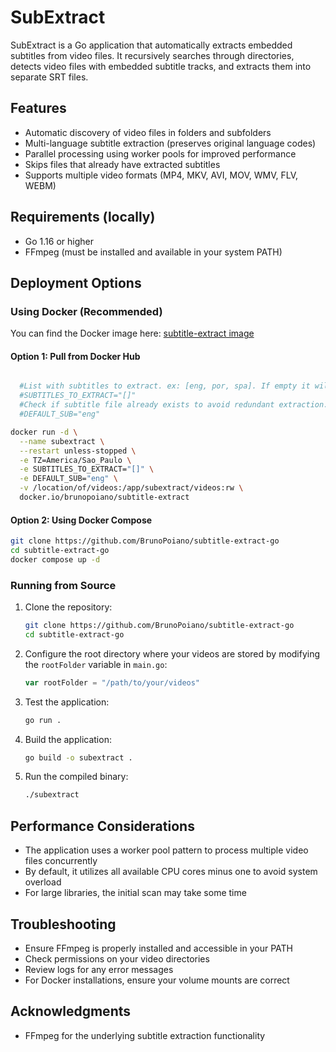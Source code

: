 # SubExtract

SubExtract is a Go application that automatically extracts embedded subtitles from video files. It recursively searches through directories, detects video files with embedded subtitle tracks, and extracts them into separate SRT files.

## Features

- Automatic discovery of video files in folders and subfolders
- Multi-language subtitle extraction (preserves original language codes)
- Parallel processing using worker pools for improved performance
- Skips files that already have extracted subtitles
- Supports multiple video formats (MP4, MKV, AVI, MOV, WMV, FLV, WEBM)

## Requirements (locally)

- Go 1.16 or higher
- FFmpeg (must be installed and available in your system PATH)

## Deployment Options

### Using Docker (Recommended)
You can find the Docker image here: [subtitle-extract image](https://hub.docker.com/r/brunopoiano/subtitle-extract)

#### Option 1: Pull from Docker Hub



```bash

  #List with subtitles to extract. ex: [eng, por, spa]. If empty it will extract all subtitles
  #SUBTITLES_TO_EXTRACT="[]"
  #Check if subtitle file already exists to avoid redundant extraction. Default "eng"
  #DEFAULT_SUB="eng"

docker run -d \
  --name subextract \
  --restart unless-stopped \
  -e TZ=America/Sao_Paulo \
  -e SUBTITLES_TO_EXTRACT="[]" \
  -e DEFAULT_SUB="eng" \
  -v /location/of/videos:/app/subextract/videos:rw \
  docker.io/brunopoiano/subtitle-extract
```

#### Option 2: Using Docker Compose
```bash
git clone https://github.com/BrunoPoiano/subtitle-extract-go
cd subtitle-extract-go
docker compose up -d
```

### Running from Source

1. Clone the repository:
   ```bash
   git clone https://github.com/BrunoPoiano/subtitle-extract-go
   cd subtitle-extract-go
   ```

2. Configure the root directory where your videos are stored by modifying the `rootFolder` variable in `main.go`:
   ```go
   var rootFolder = "/path/to/your/videos"
   ```

3. Test the application:
   ```bash
   go run .
   ```

4. Build the application:
   ```bash
   go build -o subextract .
   ```

5. Run the compiled binary:
   ```bash
   ./subextract
   ```


## Performance Considerations

- The application uses a worker pool pattern to process multiple video files concurrently
- By default, it utilizes all available CPU cores minus one to avoid system overload
- For large libraries, the initial scan may take some time

## Troubleshooting

- Ensure FFmpeg is properly installed and accessible in your PATH
- Check permissions on your video directories
- Review logs for any error messages
- For Docker installations, ensure your volume mounts are correct

## Acknowledgments

- FFmpeg for the underlying subtitle extraction functionality
